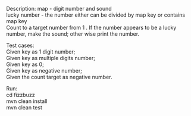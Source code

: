 <p>Description: 
    map - digit number and sound<String><br>
    lucky number - the number either can be divided by map key or contains map key<br>
    Count to a target number from 1 . If the number appears to be a lucky number, make the sound; other wise print the number.<br>
</p>

<p>Test cases:<br>
    Given key as 1 digit number;<br>
    Given key as multiple digits number;<br>
    Given key as 0;<br>
    Given key as negative number;<br>
    Given the count target as negative number.<br>
</p>

<p>
Run:<br>
    cd fizzbuzz<br>
    mvn clean install<br>
    mvn clean test<br>
</p>